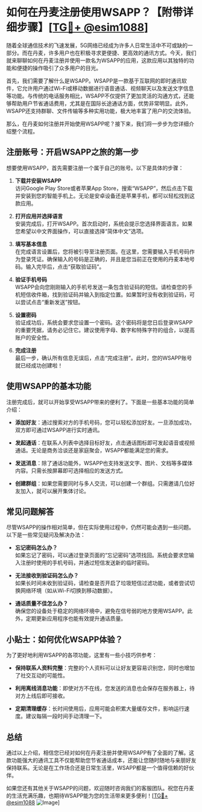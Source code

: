 # 如何在丹麦注册使用WSAPP？【附带详细步骤】[[TG💪+ @esim1088](https://t.me/s/esim1088)]

随着全球通信技术的飞速发展，5G网络已经成为许多人日常生活中不可或缺的一部分。而在丹麦，许多用户也在积极寻求更便捷、更高效的通讯方式。今天，我们就来聊聊如何在丹麦注册并使用一款名为WSAPP的应用，这款应用以其独特的功能和便捷的操作吸引了众多用户的目光。

首先，我们需要了解什么是WSAPP。WSAPP是一款基于互联网的即时通讯软件，它允许用户通过Wi-Fi或移动数据进行语音通话、视频聊天以及发送文字信息等功能。与传统的电话服务相比，WSAPP不仅提供了更加灵活的沟通方式，还能够帮助用户节省通话费用，尤其是在国际长途通话方面，优势非常明显。此外，WSAPP还支持群聊、文件传输等多种实用功能，极大地丰富了用户的交流体验。

那么，在丹麦如何注册并开始使用WSAPP呢？接下来，我们将一步步为您详细介绍整个流程。

## 注册账号：开启WSAPP之旅的第一步

想要使用WSAPP，首先需要注册一个属于自己的账号。以下是具体的步骤：

1. **下载并安装WSAPP**  
   访问Google Play Store或者苹果App Store，搜索“WSAPP”，然后点击下载并安装到您的智能手机上。无论是安卓设备还是苹果手机，都可以轻松找到这款应用。

2. **打开应用并选择语言**  
   安装完成后，打开WSAPP。首次启动时，系统会提示您选择界面语言。如果您希望以中文界面操作，可以直接选择“简体中文”选项。

3. **填写基本信息**  
   在完成语言设置后，您将被引导至注册页面。在这里，您需要输入手机号码作为登录凭证。确保输入的号码是正确的，并且是您当前正在使用的丹麦本地号码。输入完毕后，点击“获取验证码”。

4. **验证手机号码**  
   WSAPP会向您刚刚输入的手机号发送一条包含验证码的短信。请检查您的手机短信收件箱，找到验证码并输入到指定位置。如果暂时没有收到验证码，可以尝试点击“重新发送”按钮。

5. **设置密码**  
   验证成功后，系统会要求您设置一个密码。这个密码将是您日后登录WSAPP的重要凭据，请务必记住它。建议使用字母、数字和特殊字符的组合，以提高账户的安全性。

6. **完成注册**  
   最后一步，确认所有信息无误后，点击“完成注册”。此时，您的WSAPP账号就已经成功创建啦！

## 使用WSAPP的基本功能

注册完成后，就可以开始享受WSAPP带来的便利了。下面是一些基本功能的简单介绍：

- **添加好友**：通过搜索对方的手机号码，您可以轻松添加好友。一旦添加成功，双方即可通过WSAPP进行实时通讯。
  
- **发起通话**：在联系人列表中选择目标好友，点击通话图标即可发起语音或视频通话。无论是商务洽谈还是家庭聚会，WSAPP都能满足您的需求。
  
- **发送消息**：除了通话功能外，WSAPP也支持发送文字、图片、文档等多媒体内容。只需长按屏幕即可选择相应的发送方式。
  
- **创建群组**：如果您需要同时与多人交流，可以创建一个群组。只需邀请几位好友加入，就可以展开集体讨论。

## 常见问题解答

尽管WSAPP的操作相对简单，但在实际使用过程中，仍然可能会遇到一些问题。以下是一些常见疑问及解决办法：

- **忘记密码怎么办？**  
  如果忘记了密码，可以通过登录页面的“忘记密码”选项找回。系统会要求您输入注册时使用的手机号码，并通过短信发送新的临时密码。

- **无法接收到验证码怎么办？**  
  如果长时间未收到验证码，请检查是否开启了垃圾短信过滤功能，或者尝试切换网络环境（如从Wi-Fi切换到移动数据）。

- **通话质量不佳怎么办？**  
  确保您的设备处于稳定的网络环境中，避免在信号弱的地方使用WSAPP。此外，定期更新应用程序也能有效提升通话质量。

## 小贴士：如何优化WSAPP体验？

为了更好地利用WSAPP的各项功能，这里有一些小技巧供参考：

- **保持联系人资料完整**：完整的个人资料可以让好友更容易识别您，同时也增加了社交互动的可能性。
  
- **利用离线消息功能**：即使对方不在线，您发送的消息也会保存在服务器上，待对方上线后即可接收。
  
- **定期清理缓存**：长时间使用后，应用可能会积累大量缓存文件，影响运行速度。建议每隔一段时间手动清理一下。

## 总结

通过以上介绍，相信您已经对如何在丹麦注册并使用WSAPP有了全面的了解。这款功能强大的通讯工具不仅能帮助您节省通话成本，还能让您随时随地与亲朋好友保持联系。无论是在工作场合还是日常生活里，WSAPP都是一个值得信赖的好伙伴。

如果您还有其他关于WSAPP的问题，欢迎随时咨询我们的客服团队。祝您在丹麦的生活充满乐趣，也期待WSAPP能为您的生活带来更多便利！[[TG💪+ @esim1088](https://t.me/s/esim1088) ![Image](https://i.postimg.cc/4NQfJmqS/Snipaste-2025-05-13-00-14-12.png)]